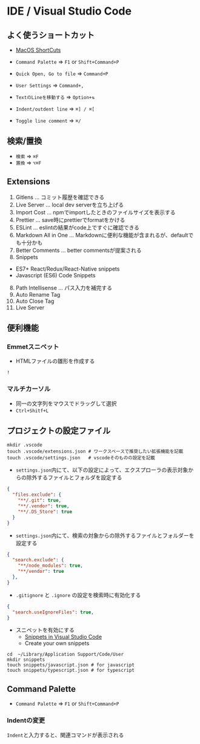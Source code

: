 # IDE / Visual Studio Code


## よく使うショートカット
- [MacOS ShortCuts](https://code.visualstudio.com/shortcuts/keyboard-shortcuts-macos.pdf)

- `Command Palette` => `F1` or `Shift+Command+P`
- `Quick Open, Go to file` => `Command+P`
- `User Settings` => `Command+,`

- `TextのLineを移動する` => `Option+⇅`
- `Indent/outdent line` => `⌘] / ⌘[`
- `Toggle line comment` => `⌘/` 

## 検索/置換
- `検索` => `⌘F`
- `置換` => `⌥⌘F`

## Extensions
1. Gitlens ... コミット履歴を確認できる
2. Live Server ... local dev serverを立ち上げる
3. Import Cost ... npmでimportしたときのファイルサイズを表示する
4. Prettier ... save時にprettierでformatをかける
5. ESLint ... eslintの結果がcode上ですぐに確認できる
6. Markdown All in One ... Markdownに便利な機能が含まれるが、defaultでも十分かも
7. Better Comments ... better commentsが提案される
8. Snippets
  - ES7+ React/Redux/React-Native snippets
  - Javascript (ES6) Code Snippets
8. Path Intellisense ... パス入力を補完する
9. Auto Rename Tag
10. Auto Close Tag
11. Live Server

## 便利機能
### Emmetスニペット
- HTMLファイルの雛形を作成する
```
!
```

### マルチカーソル
- 同一の文字列をマウスでドラッグして選択
- `Ctrl+Shitf+L` 

## プロジェクトの設定ファイル
```
mkdir .vscode
touch .vscode/extensions.json # ワークスペースで推奨したい拡張機能を記載
touch .vscode/settings.json   # vscodeそのものの設定を記載
```

- `settings.json`内にて、以下の設定によって、エクスプローラの表示対象からの除外するファイルとフォルダを設定する
```json
{
  "files.exclude": {
    "**/.git": true,
    "**/.vendor": true,
    "**/.DS_Store": true
  }
}
```
- `settings.json`内にて、検索の対象からの除外するファイルとフォルダーを設定する
```json
{
  "search.exclude": {
    "**/node_modules": true,
    "**/vendor": true
  },
}
```
- `.gitignore` と `.ignore` の設定を検索時に有効化する
```json
{
  "search.useIgnoreFiles": true,
}
```

- スニペットを有効にする
  - [Snippets in Visual Studio Code](https://code.visualstudio.com/docs/editor/userdefinedsnippets)
  - Create your own snippets
```
cd  ~/Library/Application Support/Code/User
mkdir snippets
touch snippets/javascript.json # for javascript 
touch snippets/typescript.json # for typescript
```

## Command Palette
- `Command Palette` => `F1` or `Shift+Command+P`

### Indentの変更
`Indent`と入力すると、関連コマンドが表示される